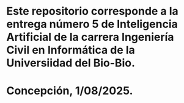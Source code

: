 # Este repositorio corresponde a la entrega número 5 de Inteligencia Artificial de la carrera Ingeniería Civil en Informática de la Universiidad del Bio-Bio.

# Concepción, 1/08/2025.
